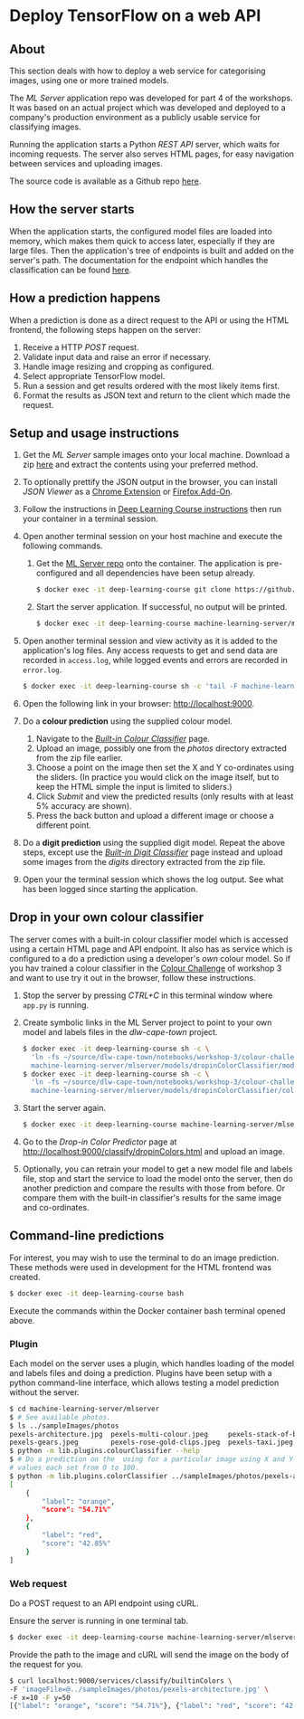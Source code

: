 
# Deploy TensorFlow on a web API

## About

This section deals with how to deploy a web service for categorising images, using one or more trained models. 

The _ML Server_ application repo was developed for part 4 of the workshops. It was based on an actual project which was developed and deployed to a company's production environment as a publicly usable service for classifying images.

Running the application starts a Python _REST API_ server, which waits for incoming requests. The server also serves HTML pages, for easy navigation between services and uploading images. 

The source code is available as a Github repo [here](https://github.com/MichaelCurrin/machine-learning-server). 

## How the server starts

When the application starts, the configured model files are loaded into memory, which makes them quick to access later, especially if they are large files. Then the application's tree of endpoints is built and added on the server's path. The documentation for the endpoint which handles the classification can be found [here](https://github.com/MichaelCurrin/machine-learning-server/blob/master/docs/api.md#plugin-endpoint).

## How a prediction happens

When a prediction is done as a direct request to the API or using the HTML frontend, the following steps happen on the server:

1. Receive a HTTP _POST_ request.
2. Validate input data and raise an error if necessary.
3. Handle image resizing and cropping as configured.
4. Select appropriate TensorFlow model.
5. Run a session and get results ordered with the most likely items first.
6. Format the results as JSON text and return to the client which made the request.


## Setup and usage instructions

1. Get the _ML Server_ sample images onto your local machine. Download a zip [here](https://github.com/MichaelCurrin/machine-learning-server/raw/master/mlserver/sampleImages/digits_and_photos.zip) and extract the contents using your preferred method.
2. To optionally prettify the JSON output in the browser, you can install _JSON Viewer_ as a [Chrome Extension](https://chrome.google.com/webstore/detail/json-viewer/gbmdgpbipfallnflgajpaliibnhdgobh) or [Firefox Add-On](https://addons.mozilla.org/en-US/firefox/addon/jsonview/).
3. Follow the instructions in [Deep Learning Course instructions](https://github.com/LeonMVanDyk/deep-learning-course) then run your container in a terminal session.
4. Open another terminal session on your host machine and execute the following commands.

    1. Get the [ML Server repo](https://github.com/MichaelCurrin/machine-learning-server) onto the container. The application is pre-configured and all dependencies have been setup already.
        ```bash
        $ docker exec -it deep-learning-course git clone https://github.com/MichaelCurrin/machine-learning-server.git
        ```
    2. Start the server application. If successful, no output will be printed. 
        ```bash
        $ docker exec -it deep-learning-course machine-learning-server/mlserver/app.py
        ```

5. Open another terminal session and view activity as it is added to the application's log files. Any access requests to get and send data are recorded in `access.log`, while logged events and errors are recorded in `error.log`.
    ```bash
    $ docker exec -it deep-learning-course sh -c 'tail -F machine-learning-server/mlserver/var/log/app/*.log'
    ```
6. Open the following link in your browser: [http://localhost:9000]().
7. Do a **colour prediction** using the supplied colour model.

    1. Navigate to the _[Built-in Colour Classifier](http://localhost:9000/classify/builtinColors.html)_ page. 
    2. Upload an image, possibly one from the _photos_ directory extracted from the zip file earlier. 
    3. Choose a point on the image then set the X and Y co-ordinates using the sliders. (In practice you would click on the image itself, but to keep the HTML simple the input is limited to sliders.)
    4. Click _Submit_ and view the predicted results (only results with at least 5% accuracy are shown).
    5. Press the back button and upload a different image or choose a different point.

9. Do a **digit prediction** using the supplied digit model. Repeat the above steps, except use the _[Built-in Digit Classifier](http://localhost:9000/classify/builtinDigit.html)_ page instead and upload some images from the _digits_ directory extracted from the zip file.
10. Open your the terminal session which shows the log output. See what has been logged since starting the application.

## Drop in your own colour classifier

The server comes with a built-in colour classifier model which is accessed using a certain HTML page and API endpoint. It also has as service which is configured to a do a prediction using a developer's _own_ colour model. So if you hav trained a colour classifier in the [Colour Challenge](https://github.com/jacowp357/dlw-cape-town/blob/master/notebooks/workshop-3/colour-challenge/colour-challenge.ipynb) of workshop 3 and want to use try it out in the browser, follow these instructions.

1. Stop the server by pressing _CTRL+C_ in this terminal window where `app.py` is running.

2. Create symbolic links in the ML Server project to point to your own model and labels files in the _dlw-cape-town_ project.
    
    ```bash
    $ docker exec -it deep-learning-course sh -c \
      'ln -fs ~/source/dlw-cape-town/notebooks/workshop-3/colour-challenge/output_graph.pb \
      machine-learning-server/mlserver/models/dropinColorClassifier/modelGraph.local.pb'
    $ docker exec -it deep-learning-course sh -c \
      'ln -fs ~/source/dlw-cape-town/notebooks/workshop-3/colour-challenge/labels.txt \
      machine-learning-server/mlserver/models/dropinColorClassifier/colors.local.txt'
    ```

3. Start the server again.

    ```bash
    $ docker exec -it deep-learning-course machine-learning-server/mlserver/app.py
    ```

4. Go to the _Drop-in Color Predictor_ page at [http://localhost:9000/classify/dropinColors.html]() and upload an image.
5. Optionally, you can retrain your model to get a new model file and labels file, stop and start the service to load the model onto the server, then do another prediction and compare the results with those from before. Or compare them with the built-in classifier's results for the same image and co-ordinates.

## Command-line predictions

For interest, you may wish to use the terminal to do an image prediction. These methods were used in development for the HTML frontend was created.


```bash
$ docker exec -it deep-learning-course bash
```

Execute the commands within the Docker container bash terminal opened above.


### Plugin

Each model on the server uses a plugin, which handles loading of the model and labels files and doing a prediction. Plugins have been setup with a python command-line interface, which allows testing a model prediction without the server.

```bash
$ cd machine-learning-server/mlserver
$ # See available photos.
$ ls ../sampleImages/photos
pexels-architecture.jpg  pexels-multi-colour.jpeg     pexels-stack-of-books.jpg
pexels-gears.jpeg        pexels-rose-gold-clips.jpeg  pexels-taxi.jpeg
$ python -m lib.plugins.colourClassifier --help
$ # Do a prediction on the  using for a particular image using X and Y 
# values each set from 0 to 100.
$ python -m lib.plugins.colorClassifier ../sampleImages/photos/pexels-architecture.jpg 10 50
[
    {
        "label": "orange",
        "score": "54.71%"
    },
    {
        "label": "red",
        "score": "42.85%"
    }
]
```

### Web request

Do a POST request to an API endpoint using cURL.

Ensure the server is running in one terminal tab.

```bash
$ docker exec -it deep-learning-course machine-learning-server/mlserver/app.py
```

Provide the path to the image and cURL will send the image on the body of the request for you.

```bash
$ curl localhost:9000/services/classify/builtinColors \ 
-F 'imageFile=@../sampleImages/photos/pexels-architecture.jpg' \
-F x=10 -F y=50
[{"label": "orange", "score": "54.71%"}, {"label": "red", "score": "42.85%"}]
```
